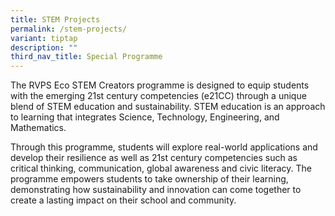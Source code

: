 ```yaml
---
title: STEM Projects
permalink: /stem-projects/
variant: tiptap
description: ""
third_nav_title: Special Programme
---
```

<p>The RVPS Eco STEM Creators programme is designed to equip students with
the emerging 21st century competencies (e21CC) through a unique blend of
STEM education and sustainability. STEM education is an approach to learning
that integrates Science, Technology, Engineering, and Mathematics.</p>
<p>Through this programme, students will explore real-world applications
and develop their resilience as well as 21st century competencies such
as critical thinking, communication, global awareness and civic literacy.
The programme empowers students to take ownership of their learning, demonstrating
how sustainability and innovation can come together to create a lasting
impact on their school and community.</p>